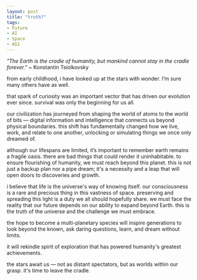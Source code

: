 ```yaml
---
layout: post
title: "truth?"
tags:
- Future
- AI
- Space
- AGI
---
```


_"The Earth is the cradle of humanity, but mankind cannot stay in the cradle forever."_  ~ Konstantin Tsiolkovsky

from early childhood, i have looked up at the stars with wonder. I’m sure many others have as well. 

that spark of curiosity was an important vector that has driven our evolution ever since. survival was only the beginning for us all.

our civilization has journeyed from shaping the world of atoms to the world of bits — digital information and intelligence that connects us beyond physical boundaries. this shift has fundamentally changed how we live, work, and relate to one another, unlocking or simulating things we once only dreamed of.

although our lifespans are limited, it’s important to remember earth remains a fragile oasis. there are bad things that could render it uninhabitable. to ensure flourishing of humanity, we must reach beyond this planet. this is not just a backup plan nor a pipe dream; it's a necessity and a leap that will open doors to discoveries and growth.

i  believe that life is the universe's way of knowing itself. our consciousness is a rare and precious thing in this vastness of space. preserving and spreading this light is a duty we all should hopefully share. we must face the reality that our future depends on our ability to expand beyond Earth. this is the truth of the universe and the challenge we must embrace.

the hope to become a multi-planetary species will inspire generations to look beyond the known, ask daring questions, learn, and dream without limits.

it will rekindle spirit of exploration that has powered humanity's greatest achievements.

the stars await us — not as distant spectators, but as worlds within our grasp. it's time to leave the cradle. 
